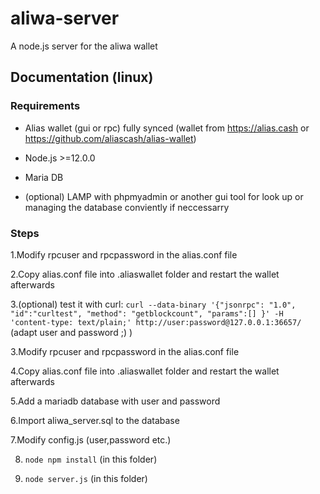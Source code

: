 # aliwa-server
A node.js server for the aliwa wallet

## Documentation (linux)

### Requirements

* Alias wallet (gui or rpc) fully synced (wallet from https://alias.cash or https://github.com/aliascash/alias-wallet)

* Node.js >=12.0.0

* Maria DB

* (optional) LAMP with phpmyadmin or another gui tool for look up or managing the database conviently if neccessarry


### Steps

1.Modify rpcuser and rpcpassword in the alias.conf file

2.Copy alias.conf file into .aliaswallet folder and restart the wallet afterwards

3.(optional) test it with curl: `curl --data-binary '{"jsonrpc": "1.0", "id":"curltest", "method": "getblockcount", "params":[] }' -H 'content-type: text/plain;' http://user:password@127.0.0.1:36657/` (adapt user and password ;) )

3.Modify rpcuser and rpcpassword in the alias.conf file

4.Copy alias.conf file into .aliaswallet folder and restart the wallet afterwards

5.Add a mariadb database with user and password

6.Import aliwa_server.sql to the database

7.Modify config.js (user,password etc.)

8. `node npm install` (in this folder)

9. `node server.js` (in this folder)
